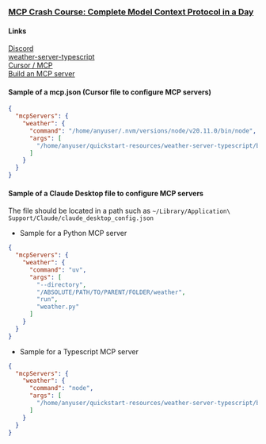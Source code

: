 ### [MCP Crash Course: Complete Model Context Protocol in a Day](https://www.udemy.com/course/model-context-protocol/)  

#### Links

[Discord](https://discord.com/invite/SP2cz4JcGg)  
[weather-server-typescript](https://github.com/modelcontextprotocol/quickstart-resources/tree/main/weather-server-typescript)  
[Cursor / MCP](https://cursor.com/docs/context/mcp)  
[Build an MCP server](https://modelcontextprotocol.io/docs/develop/build-server)  

#### Sample of a mcp.json (Cursor file to configure MCP servers)
```json
{
  "mcpServers": {
    "weather": {
      "command": "/home/anyuser/.nvm/versions/node/v20.11.0/bin/node",
      "args": [
        "/home/anyuser/quickstart-resources/weather-server-typescript/build/index.js"
      ]
    }
  }
}
```
#### Sample of a Claude Desktop file to configure MCP servers
The file should be located in a path such as `~/Library/Application\ Support/Claude/claude_desktop_config.json`  

- Sample for a Python MCP server  
```json
{
  "mcpServers": {
    "weather": {
      "command": "uv",
      "args": [
        "--directory",
        "/ABSOLUTE/PATH/TO/PARENT/FOLDER/weather",
        "run",
        "weather.py"
      ]
    }
  }
}
```

- Sample for a Typescript MCP server  
```json
{
  "mcpServers": {
    "weather": {
      "command": "node",
      "args": [
        "/home/anyuser/quickstart-resources/weather-server-typescript/build/index.js"
      ]
    }
  }
}
```
